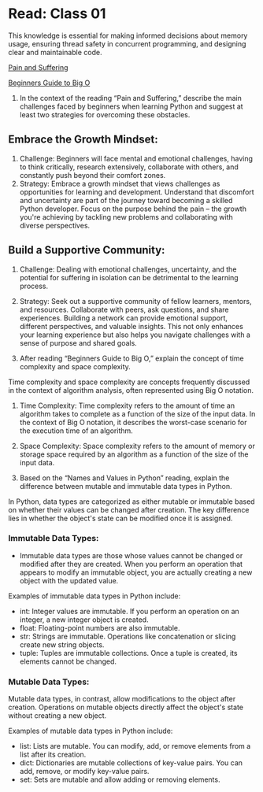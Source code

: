 # Read: Class 01

This knowledge is essential for making informed decisions about memory usage, ensuring thread safety in concurrent programming, and designing clear and maintainable code. 

[Pain and Suffering](https://codefellows.github.io/code-401-python-guide/curriculum/class-01/notes/pain_suffering)

[Beginners Guide to Big O](https://rob-bell.net/2009/06/a-beginners-guide-to-big-o-notation/)


1. In the context of the reading “Pain and Suffering,” describe the main challenges faced by beginners when learning Python and suggest at least two strategies for overcoming these obstacles.

## Embrace the Growth Mindset:

1. Challenge: Beginners will face mental and emotional challenges, having to think critically, research extensively, collaborate with others, and constantly push beyond their comfort zones.
2. Strategy: Embrace a growth mindset that views challenges as opportunities for learning and development. Understand that discomfort and uncertainty are part of the journey toward becoming a skilled Python developer. Focus on the purpose behind the pain – the growth you're achieving by tackling new problems and collaborating with diverse perspectives.

## Build a Supportive Community:

1. Challenge: Dealing with emotional challenges, uncertainty, and the potential for suffering in isolation can be detrimental to the learning process.
2. Strategy: Seek out a supportive community of fellow learners, mentors, and resources. Collaborate with peers, ask questions, and share experiences. Building a network can provide emotional support, different perspectives, and valuable insights. This not only enhances your learning experience but also helps you navigate challenges with a sense of purpose and shared goals.

2. After reading “Beginners Guide to Big O,” explain the concept of time complexity and space complexity.

Time complexity and space complexity are concepts frequently discussed in the context of algorithm analysis, often represented using Big O notation.

1. Time Complexity:
Time complexity refers to the amount of time an algorithm takes to complete as a function of the size of the input data. In the context of Big O notation, it describes the worst-case scenario for the execution time of an algorithm.

2. Space Complexity:
Space complexity refers to the amount of memory or storage space required by an algorithm as a function of the size of the input data.


3. Based on the “Names and Values in Python” reading, explain the difference between mutable and immutable data types in Python.


In Python, data types are categorized as either mutable or immutable based on whether their values can be changed after creation. The key difference lies in whether the object's state can be modified once it is assigned.

### Immutable Data Types:

* Immutable data types are those whose values cannot be changed or modified after they are created.
When you perform an operation that appears to modify an immutable object, you are actually creating a new object with the updated value.

Examples of immutable data types in Python include:

* int: Integer values are immutable. If you perform an operation on an integer, a new integer object is created.
* float: Floating-point numbers are also immutable.
* str: Strings are immutable. Operations like concatenation or slicing create new string objects.
* tuple: Tuples are immutable collections. Once a tuple is created, its elements cannot be changed.

### Mutable Data Types:

Mutable data types, in contrast, allow modifications to the object after creation.
Operations on mutable objects directly affect the object's state without creating a new object.

Examples of mutable data types in Python include:

* list: Lists are mutable. You can modify, add, or remove elements from a list after its creation.
* dict: Dictionaries are mutable collections of key-value pairs. You can add, remove, or modify key-value pairs.
* set: Sets are mutable and allow adding or removing elements.